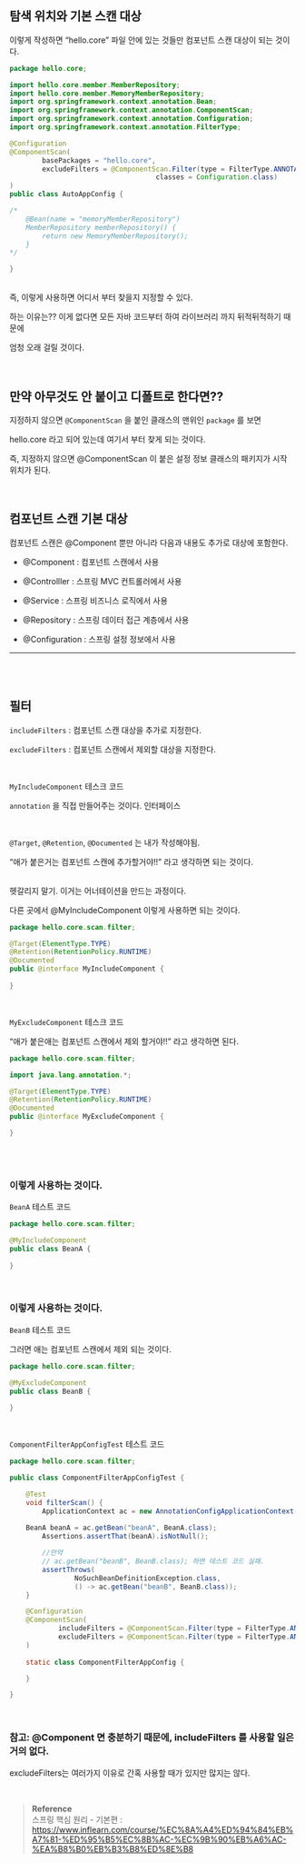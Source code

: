 ## 탐색 위치와 기본 스캔 대상

이렇게 작성하면 “hello.core” 파일 안에 있는 것들만 컴포넌트 스캔 대상이 되는 것이다.

```java
package hello.core;

import hello.core.member.MemberRepository;
import hello.core.member.MemoryMemberRepository;
import org.springframework.context.annotation.Bean;
import org.springframework.context.annotation.ComponentScan;
import org.springframework.context.annotation.Configuration;
import org.springframework.context.annotation.FilterType;

@Configuration
@ComponentScan(
        basePackages = "hello.core",
        excludeFilters = @ComponentScan.Filter(type = FilterType.ANNOTATION, 
                                    classes = Configuration.class)
)
public class AutoAppConfig {

/*
    @Bean(name = "memoryMemberRepository")
    MemberRepository memberRepository() {
        return new MemoryMemberRepository();
    }
*/

}
```

<br/>즉, 이렇게 사용하면 어디서 부터 찾을지 지정할 수 있다.

하는 이유는?? 이게 없다면 모든 자바 코드부터 하여 라이브러리 까지 뒤적뒤적하기 때문에 

엄청 오래 걸릴 것이다.

<br/>

## 만약 아무것도 안 붙이고 디폴트로 한다면??

지정하지 않으면 `@ComponentScan` 을 붙인 클래스의 맨위인 `package` 를 보면 

hello.core 라고 되어 있는데 여기서 부터 찾게 되는 것이다.

즉, 지정하지 않으면 @ComponentScan 이 붙은 설정 정보 클래스의 패키지가 시작 위치가 된다.

<br/>

## 컴포넌트 스캔 기본 대상

컴포넌트 스캔은 @Component 뿐만 아니라 다음과 내용도 추가로 대상에 포함한다.

- @Component : 컴포넌트 스캔에서 사용

- @Controlller : 스프링 MVC 컨트롤러에서 사용
- @Service : 스프링 비즈니스 로직에서 사용
- @Repository : 스프링 데이터 접근 계층에서 사용
- @Configuration : 스프링 설정 정보에서 사용

---

<br/><br/>

## 필터

`includeFilters` : 컴포넌트 스캔 대상을 추가로 지정한다.

`excludeFilters` : 컴포넌트 스캔에서 제외할 대상을 지정한다.

<br/>

`MyIncludeComponent` 테스크 코드

`annotation` 을 직접 만들어주는 것이다. 인터페이스

<br/>

`@Target`, `@Retention`, `@Documented` 는 내가 작성해야됨.

“애가 붙은거는 컴포넌트 스캔에 추가할거야!!” 라고 생각하면 되는 것이다.

<br/>헷갈리지 말기. 이거는 어너테이션을 만드는 과정이다.

다른 곳에서 @MyIncludeComponent 이렇게 사용하면 되는 것이다.

```java
package hello.core.scan.filter;

@Target(ElementType.TYPE)
@Retention(RetentionPolicy.RUNTIME)
@Documented
public @interface MyIncludeComponent {
    
}
```

<br/>

`MyExcludeComponent` 테스크 코드

“애가 붙은애는 컴포넌트 스캔에서 제외 할거야!!” 라고 생각하면 된다.

```java
package hello.core.scan.filter;

import java.lang.annotation.*;

@Target(ElementType.TYPE)
@Retention(RetentionPolicy.RUNTIME)
@Documented
public @interface MyExcludeComponent {

}
```


<br/><br/>

### 이렇게 사용하는 것이다.

`BeanA` 테스트 코드

```java
package hello.core.scan.filter;

@MyIncludeComponent
public class BeanA {
    
}
```

<br/>

### 이렇게 사용하는 것이다.

`BeanB` 테스트 코드

그러면 애는 컴포넌트 스캔에서 제외 되는 것이다.

```java
package hello.core.scan.filter;

@MyExcludeComponent
public class BeanB {
    
}
```

<br/>


`ComponentFilterAppConfigTest` 테스트 코드

```java
package hello.core.scan.filter;

public class ComponentFilterAppConfigTest {

    @Test
    void filterScan() {
        ApplicationContext ac = new AnnotationConfigApplicationContext(ComponentFilterAppConfig.class);
        
	BeanA beanA = ac.getBean("beanA", BeanA.class);
        Assertions.assertThat(beanA).isNotNull();

        //만약
        // ac.getBean("beanB", BeanB.class); 하면 테스트 코드 실패.
        assertThrows(
                NoSuchBeanDefinitionException.class,
                () -> ac.getBean("beanB", BeanB.class));
    }

    @Configuration
    @ComponentScan(
            includeFilters = @ComponentScan.Filter(type = FilterType.ANNOTATION, classes = MyIncludeComponent.class),
            excludeFilters = @ComponentScan.Filter(type = FilterType.ANNOTATION, classes = MyExcludeComponent.class)
    )
    
    static class ComponentFilterAppConfig {

    }

}
```

<br/>

### 참고: @Component 면 충분하기 때문에, includeFilters 를 사용할 일은 거의 없다. 

excludeFilters는 여러가지 이유로 간혹 사용할 때가 있지만 많지는 않다.


<br/>


>**Reference** <br/>스프링 핵심 원리 - 기본편 : https://www.inflearn.com/course/%EC%8A%A4%ED%94%84%EB%A7%81-%ED%95%B5%EC%8B%AC-%EC%9B%90%EB%A6%AC-%EA%B8%B0%EB%B3%B8%ED%8E%B8
